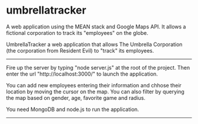 # umbrellatracker
A web application using the MEAN stack and Google Maps API. It allows a fictional corporation to track its "employees" on the globe.

UmbrellaTracker a web application that allows The Umbrella Corporation (the corporation from Resident Evil)
to "track" its employees.

-----------------------------------------------------------------------------------------------------------------

Fire up the server by typing "node server.js" at the root of the project.
Then enter the url "http://localhost:3000/" to launch the application.

You can add new employees entering their information and chhose their location by moving the cursor on the map.
You can also filter by querying the map based on gender, age, favorite game and radius.

You need MongoDB and node.js to run the application. 

-----------------------------------------------------------------------------------------------------------------
